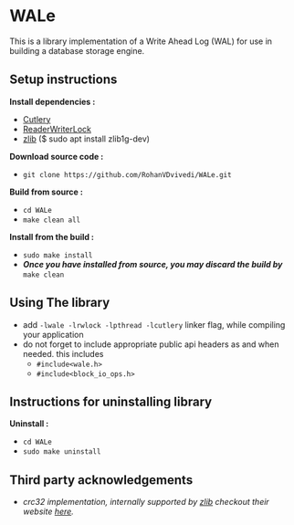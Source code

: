# WALe
This is a library implementation of a Write Ahead Log (WAL) for use in building a database storage engine.

## Setup instructions
**Install dependencies :**
 * [Cutlery](https://github.com/RohanVDvivedi/Cutlery)
 * [ReaderWriterLock](https://github.com/RohanVDvivedi/ReaderWriterLock)
 * [zlib](https://github.com/madler/zlib)      ($ sudo apt install zlib1g-dev)

**Download source code :**
 * `git clone https://github.com/RohanVDvivedi/WALe.git`

**Build from source :**
 * `cd WALe`
 * `make clean all`

**Install from the build :**
 * `sudo make install`
 * ***Once you have installed from source, you may discard the build by*** `make clean`

## Using The library
 * add `-lwale -lrwlock -lpthread -lcutlery` linker flag, while compiling your application
 * do not forget to include appropriate public api headers as and when needed. this includes
   * `#include<wale.h>`
   * `#include<block_io_ops.h>`

## Instructions for uninstalling library

**Uninstall :**
 * `cd WALe`
 * `sudo make uninstall`

## Third party acknowledgements
 * *crc32 implementation, internally supported by [zlib](https://github.com/madler/zlib) checkout their website [here](https://zlib.net/).*